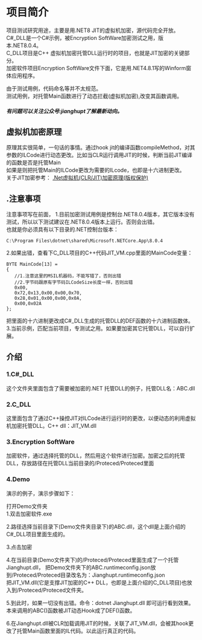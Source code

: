 # 项目简介
项目测试研究用途，主要是用.NET8 JIT的虚拟机加密，源代码完全开放。    
C#_DLL是一个C#示例，被Encryption SoftWare加密测试之用，版本.NET8.0.4。    
C_DLL项目是C++ 虚拟机加密托管DLL运行时的项目，也就是JIT加密的关键部分。  
加密软件项目Encryption SoftWare文件下面，它是用.NET4.8.1写的Winform窗体应用程序。    

由于测试用例，代码命名等并不太规范。  
测试用例，对托管Main函数进行了动态拦截(虚拟机加密),改变其函数调用。  

##### 有问题可以关注公众号:jianghupt了解最新动向。    

## 虚拟机加密原理
原理其实很简单，一句话的事情。通过hook jit的编译函数compileMethod，对其参数的ILCode进行动态更改。比如当CLR运行调用JIT的时候，判断当前JIT编译的函数是否是托管Main  
如果是则把托管Main的ILCode更改为需要的ILcode，也即是十六进制更改。  
关于JIT加密参考：
[.Net虚拟机(CLR/JIT)加密原理(版权保护)](https://mp.weixin.qq.com/s?__biz=Mzg5NDYwNjU4MA==&mid=2247485395&idx=1&sn=b640a5e447083dc7312effe3dc28dfe9&chksm=c01c4a48f76bc35ecec1f6aa4559d8fcf8686cec2e4d489afe35f1f021cd9a8c8e436fcd5afa&token=1456248676&lang=zh_CN#rd)

## .注意事项
注意事项写在前面，
1.目前加密测试用例是控制台.NET8.0.4版本，其它版本没有测试，所以以下测试建议在.NET8.0.4版本上运行。否则会出错。  
也就是你必须具有以下目录的.NET控制台版本：  
```
C:\Program Files\dotnet\shared\Microsoft.NETCore.App\8.0.4
```
2.如果出错，查看下C_DLL项目的C++代码JIT_VM.cpp里面的MainCode变量：
 ```
BYTE MainCode[13] =
{
    //1.注意这里的MSIL机器码，不能写错了，否则出错
    //2.字节码跟原有字节码ILCodeSize长度一样，否则出错
    0x00,
    0x72,0x13,0x00,0x00,0x70,
    0x28,0x01,0x00,0x00,0x0A,
    0x00,0x02A
};
 ```
把里面的十六进制更改成C#_DLL生成的托管DLL的DEF函数的十六进制函数体。  
3.当前示例，匹配当前项目，专测试之用。如果要加密其它托管DLL，可以自行扩展。

## 介绍
### 1.C#_DLL
这个文件夹里面包含了需要被加密的.NET 托管DLL的例子，托管DLL名：ABC.dll

### 2.C_DLL
这里面包含了通过C++操控JIT对ILCode进行运行时的更改，以便动态的利用虚拟机加密托管DLL。C++ dll：JIT_VM.dll

### 3.Encryption SoftWare
加密软件，通过选择托管的DLL，然后用这个软件进行加密。加密之后的托管DLL，存放路径在托管DLL当前目录的/Proteced/Proteced里面

### 4.Demo
演示的例子，演示步骤如下：

打开Demo文件夹  
1.双击加密软件.exe  

2.路径选择当前目录下(Demo文件夹目录下)的ABC.dll，这个dll是上面介绍的C#_DLL项目里面生成的。

3.点击加密  

4.在当前目录(Demo文件夹下)的/Proteced/Proteced里面生成了一个托管Jianghupt.dll， 
把Demo文件夹下的ABC.runtimeconfig.json放到/Proteced/Proteced目录改名为：Jianghupt.runtimeconfig.json    
把JIT_VM.dll(它是支撑JIT加密的C++ DLL，也即是上面介绍的C_DLL项目)也放入到/Proteced/Proteced文件夹。  

5.到此时，如果一切没有出错。命令：dotnet Jianghupt.dll 即可运行看到效果。本来调用的ABC()函数被JIT动态Hook成了DEF()函数。  

6.在Jianghupt.dll被CLR加载调用JIT的时候，关联了JIT_VM.dll，会被其hook更改了托管Main函数里面的IL代码。以此运行真正的代码。  


